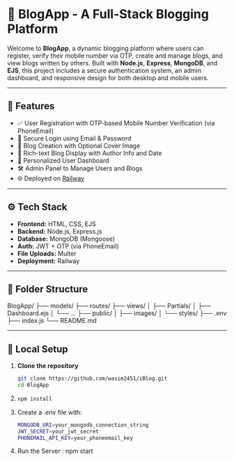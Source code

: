 # 📝 BlogApp - A Full-Stack Blogging Platform

Welcome to **BlogApp**, a dynamic blogging platform where users can register, verify their mobile number via OTP, create and manage blogs, and view blogs written by others. Built with **Node.js**, **Express**, **MongoDB**, and **EJS**, this project includes a secure authentication system, an admin dashboard, and responsive design for both desktop and mobile users.

---

## 🚀 Features

- ✅ User Registration with OTP-based Mobile Number Verification (via PhoneEmail)
- 🔐 Secure Login using Email & Password
- 📸 Blog Creation with Optional Cover Image
- 🧾 Rich-text Blog Display with Author Info and Date
- 📂 Personalized User Dashboard
- 🛠️ Admin Panel to Manage Users and Blogs
- 🌐 Deployed on [Railway](https://railway.app/)

---

## ⚙️ Tech Stack

- **Frontend:** HTML, CSS, EJS
- **Backend:** Node.js, Express.js
- **Database:** MongoDB (Mongoose)
- **Auth:** JWT + OTP (via PhoneEmail)
- **File Uploads:** Multer
- **Deployment:** Railway

---

## 📁 Folder Structure

BlogApp/
├── models/
├── routes/
├── views/
│ ├── Partials/
│ ├── Dashboard.ejs
│ └── ...
├── public/
│ ├── images/
│ └── styles/
├── .env
├── index.js
└── README.md


---

## 🧪 Local Setup

1. **Clone the repository**
   ```bash
   git clone https://github.com/wasim2451/iBlog.git
   cd BlogApp
2.  ```bash
    npm install
3. Create a .env file with:
   ```bash
   MONGODB_URI=your_mongodb_connection_string
   JWT_SECRET=your_jwt_secret
   PHONEMAIL_API_KEY=your_phoneemail_key

4. Run the Server : npm start
